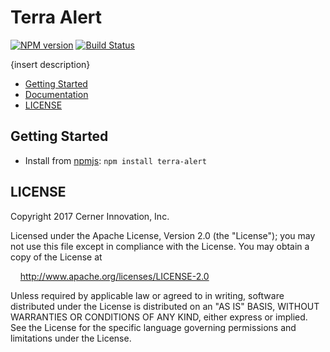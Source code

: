 # Terra Alert


[![NPM version](http://img.shields.io/npm/v/terra-alert.svg)](https://www.npmjs.org/package/terra-alert)
[![Build Status](https://travis-ci.org/cerner/terra-core.svg?branch=master)](https://travis-ci.org/cerner/terra-core)

{insert description}

- [Getting Started](#getting-started)
- [Documentation](https://github.com/cerner/terra-core/tree/master/packages/terra-alert/docs)
- [LICENSE](#license)

## Getting Started

- Install from [npmjs](https://www.npmjs.com): `npm install terra-alert`

## LICENSE

Copyright 2017 Cerner Innovation, Inc.

Licensed under the Apache License, Version 2.0 (the "License"); you may not use this file except in compliance with the License. You may obtain a copy of the License at

&nbsp;&nbsp;&nbsp;&nbsp;http://www.apache.org/licenses/LICENSE-2.0

Unless required by applicable law or agreed to in writing, software distributed under the License is distributed on an "AS IS" BASIS, WITHOUT WARRANTIES OR CONDITIONS OF ANY KIND, either express or implied. See the License for the specific language governing permissions and limitations under the License.
